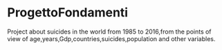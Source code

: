 # ProgettoFondamenti
Project about suicides in the world from 1985 to 2016,from the points of view of age,years,Gdp,countries,suicides,population and other variables.
